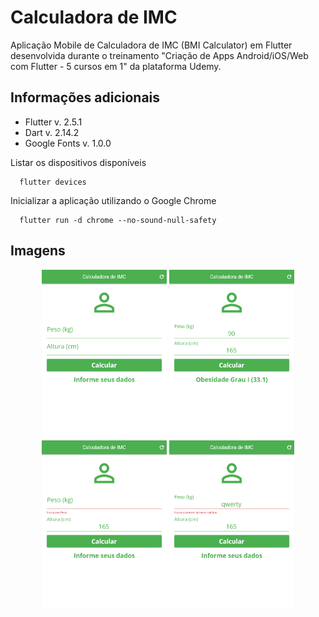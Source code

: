 # Calculadora de IMC

Aplicação Mobile de Calculadora de IMC (BMI Calculator) em Flutter desenvolvida durante o treinamento "Criação de Apps Android/iOS/Web com Flutter - 5 cursos em 1" da plataforma Udemy.

## Informações adicionais

- Flutter v. 2.5.1
- Dart v. 2.14.2
- Google Fonts v. 1.0.0

Listar os dispositivos disponíveis
```flutter
  flutter devices
```

Inicializar a aplicação utilizando o Google Chrome
```flutter
  flutter run -d chrome --no-sound-null-safety
```

## Imagens

<div align="center">
  <img width="200" alt="Home vazia" src="./flutter_01.png">
  <img width="200" alt="Home vazia" src="./flutter_02.png">
</div>
<div align="center">
  <img width="200" alt="Home vazia" src="./flutter_03.png">
  <img width="200" alt="Home vazia" src="./flutter_04.png">
</div>
